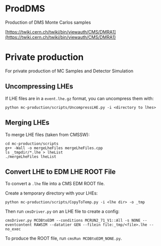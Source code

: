 # ProdDMS
Production of DMS Monte Carlos samples

[https://twiki.cern.ch/twiki/bin/viewauth/CMS/DMRA1](https://twiki.cern.ch/twiki/bin/viewauth/CMS/DMRA1)

# Private production

For private production of MC Samples and Detector Simulation

## Uncompressing LHEs

If LHE files are in a `event.lhe.gz` format, you can uncompress them with:

```
python mc-production/scripts/UncompressLHE.py -i <directory to lhes>
```

## Merging LHEs

To merge LHE files (taken from CMSSW):

```
cd mc-production/scripts
g++ -Wall -o mergeLheFiles mergeLheFiles.cpp
ls _tmpdir/*.lhe > lheList
./mergeLheFiles lheList
```

## Convert LHE to EDM LHE ROOT File

To convert a `.lhe` file into a CMS EDM ROOT file.

Create a temporary directory with your LHEs:
```
python mc-production/scripts/CopyToTemp.py -i <lhe dir> -o _tmp
```
Then run `cmsDriver.py` on an LHE file to create a config:
```
cmsDriver.py MCDBtoEDM --conditions MCRUN2_71_V1::All -s NONE --eventcontent RAWSIM --datatier GEN --filein file:_tmp/<file>.lhe --no_exec
```
To produce the ROOT file, run `cmsRun MCDBtoEDM_NONE.py`.